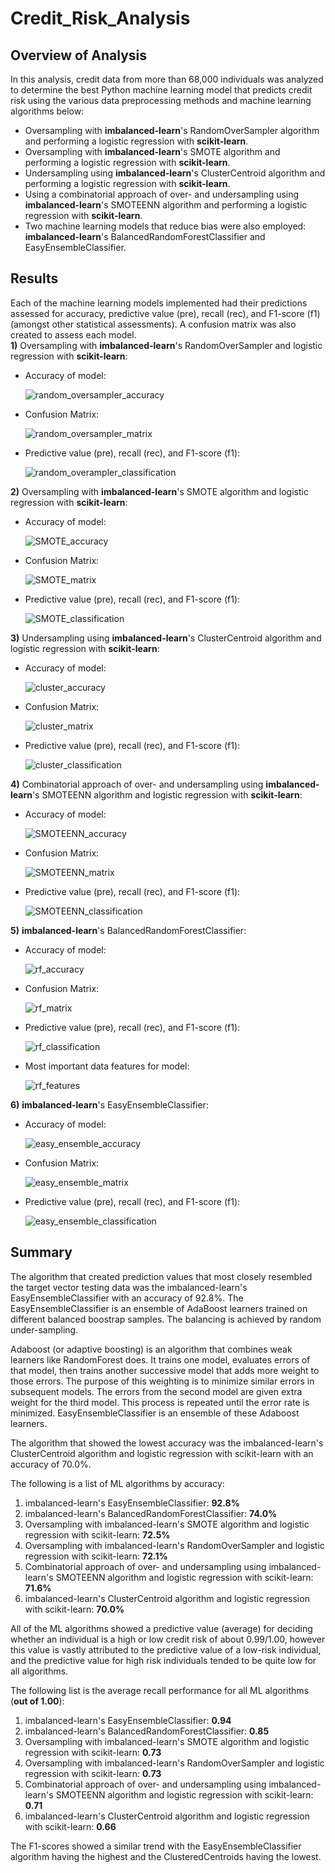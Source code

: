 # Credit_Risk_Analysis
## Overview of Analysis
In this analysis, credit data from more than 68,000 individuals was analyzed to determine the best Python machine learning model that predicts credit risk using the various data preprocessing methods and machine learning algorithms below:
* Oversampling with **imbalanced-learn**'s RandomOverSampler algorithm and performing a logistic regression with **scikit-learn**.
* Oversampling with **imbalanced-learn**'s SMOTE algorithm and performing a logistic regression with **scikit-learn**.
* Undersampling using **imbalanced-learn**'s ClusterCentroid algorithm and performing a logistic regression with **scikit-learn**.
* Using a combinatorial approach of over- and undersampling using **imbalanced-learn**'s SMOTEENN algorithm and performing a logistic regression with **scikit-learn**.
* Two machine learning models that reduce bias were also employed: **imbalanced-learn**'s BalancedRandomForestClassifier and EasyEnsembleClassifier.
## Results
Each of the machine learning models implemented had their predictions assessed for accuracy, predictive value (pre), recall (rec), and F1-score (f1) (amongst other statistical assessments). A confusion matrix was also created to assess each model.<br/>
**1)** Oversampling with **imbalanced-learn**'s RandomOverSampler and  logistic regression with **scikit-learn**:<br/>

* Accuracy of model:<br/>

    ![random_oversampler_accuracy](./images/random_oversample_accuracy.png)<br/>

* Confusion Matrix: <br/>

    ![random_oversampler_matrix](./images/random_oversampler_matrix.png)<br/>

* Predictive value (pre), recall (rec), and F1-score (f1):<br/>

    ![random_overampler_classification](./images/random_oversampler_classification.png)<br/>

**2)** Oversampling with **imbalanced-learn**'s SMOTE algorithm and logistic regression with **scikit-learn**:<br/>

* Accuracy of model:<br/>

    ![SMOTE_accuracy](./images/smote_accuracy.png)<br/>

* Confusion Matrix: <br/>

    ![SMOTE_matrix](./images/smote_matrix.png)<br/>

* Predictive value (pre), recall (rec), and F1-score (f1):<br/>

    ![SMOTE_classification](./images/smote_classification.png)<br/>

**3)** Undersampling using **imbalanced-learn**'s ClusterCentroid algorithm and logistic regression with **scikit-learn**:

* Accuracy of model:<br/>

    ![cluster_accuracy](./images/cluster_accuracy.png)<br/>

* Confusion Matrix: <br/>

    ![cluster_matrix](./images/cluster_matrix.png)<br/>

* Predictive value (pre), recall (rec), and F1-score (f1):<br/>

    ![cluster_classification](./images/cluster_classification.png)<br/>

**4)** Combinatorial approach of over- and undersampling using **imbalanced-learn**'s SMOTEENN algorithm and logistic regression with **scikit-learn**:

* Accuracy of model:<br/>

    ![SMOTEENN_accuracy](./images/smoteenn_accuracy.png)<br/>

* Confusion Matrix: <br/>

    ![SMOTEENN_matrix](./images/smoteenn_matrix.png)<br/>

* Predictive value (pre), recall (rec), and F1-score (f1):<br/>

    ![SMOTEENN_classification](./images/smoteenn_classification.png)<br/>

**5)** **imbalanced-learn**'s BalancedRandomForestClassifier:

* Accuracy of model:<br/>

    ![rf_accuracy](./images/rf_accuracy.png)<br/>

* Confusion Matrix: <br/>

    ![rf_matrix](./images/rf_matrix.png)<br/>

* Predictive value (pre), recall (rec), and F1-score (f1):<br/>

    ![rf_classification](./images/rf_classification.png)<br/>

* Most important data features for model:<br/>

    ![rf_features](./images/rf_features.png)<br/>

**6)** **imbalanced-learn**'s EasyEnsembleClassifier:

* Accuracy of model:<br/>

    ![easy_ensemble_accuracy](./images/easy_ensemble_accuracy.png)<br/>

* Confusion Matrix: <br/>

    ![easy_ensemble_matrix](./images/easy_ensemble_matrix.png)<br/>

* Predictive value (pre), recall (rec), and F1-score (f1):<br/>

    ![easy_ensemble_classification](./images/easy_ensemble_classification.png)<br/>

## Summary
The algorithm that created prediction values that most closely resembled the target vector testing data was the imbalanced-learn's EasyEnsembleClassifier with an accuracy of 92.8%. The EasyEnsembleClassifier is an ensemble of AdaBoost learners trained on different balanced boostrap samples. The balancing is achieved by random under-sampling.<br/>

Adaboost (or adaptive boosting) is an algorithm that combines weak learners like RandomForest does. It trains one model, evaluates errors of that model, then trains another successive model that adds more weight to those errors. The purpose of this weighting is to minimize similar errors in subsequent models. The errors from the second model are given extra weight for the third model. This process is repeated until the error rate is minimized. EasyEnsembleClassifier is an ensemble of these Adaboost learners.<br/>

The algorithm that showed the lowest accuracy was the imbalanced-learn's ClusterCentroid algorithm and logistic regression with scikit-learn with an accuracy of 70.0%.<br/>

The following is a list of ML algorithms by accuracy:<br/>

1) imbalanced-learn's EasyEnsembleClassifier: **92.8%**
2) imbalanced-learn's BalancedRandomForestClassifier: **74.0%**
3) Oversampling with imbalanced-learn's SMOTE algorithm and     logistic regression with scikit-learn: **72.5%**
4) Oversampling with imbalanced-learn's RandomOverSampler and logistic regression with scikit-learn: **72.1%**
5) Combinatorial approach of over- and undersampling using imbalanced-learn's SMOTEENN algorithm and logistic regression with scikit-learn: **71.6%**
6) imbalanced-learn's ClusterCentroid algorithm and logistic regression with scikit-learn: **70.0%**<br/>

All of the ML algorithms showed a predictive value (average) for deciding whether an individual is a high or low credit risk of about 0.99/1.00, however this value is vastly attributed to the predictive value of a low-risk individual, and the predictive value for high risk individuals tended to be quite low for all algorithms.<br/>

The following list is the average recall performance for all ML algorithms (**out of 1.00**):<br/>
1) imbalanced-learn's EasyEnsembleClassifier: **0.94**
2) imbalanced-learn's BalancedRandomForestClassifier: **0.85**
3) Oversampling with imbalanced-learn's SMOTE algorithm and     logistic regression with scikit-learn: **0.73**
4) Oversampling with imbalanced-learn's RandomOverSampler and logistic regression with scikit-learn: **0.73**
5) Combinatorial approach of over- and undersampling using imbalanced-learn's SMOTEENN algorithm and logistic regression with scikit-learn: **0.71**
6) imbalanced-learn's ClusterCentroid algorithm and logistic regression with scikit-learn: **0.66**<br/>

The F1-scores showed a similar trend with the EasyEnsembleClassifier algorithm having the highest and the ClusteredCentroids having the lowest. 